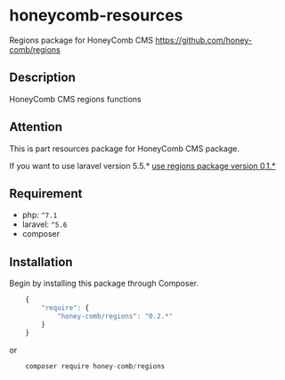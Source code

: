 # honeycomb-resources  
Regions package for HoneyComb CMS
https://github.com/honey-comb/regions

## Description

HoneyComb CMS regions functions

## Attention

This is part resources package for HoneyComb CMS package.

If you want to use laravel version 5.5.* [use regions package version 0.1.*](https://github.com/honey-comb/regions/tree/5.5 "Resources package version 0.1.*")

## Requirement

 - php: `^7.1`
 - laravel: `^5.6`
 - composer
 
 ## Installation

Begin by installing this package through Composer.


```js
	{
	    "require": {
	        "honey-comb/regions": "0.2.*"
	    }
	}
```
or
```js
    composer require honey-comb/regions
```